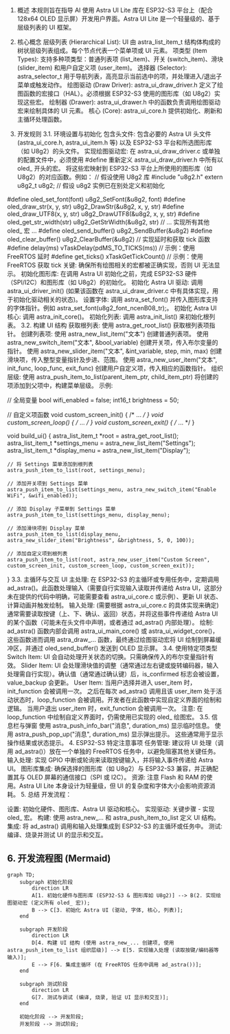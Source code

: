 1. 概述
本规则旨在指导 AI 使用 Astra UI Lite 库在 ESP32-S3 平台上（配合 128x64 OLED 显示屏）开发用户界面。Astra UI Lite 是一个轻量级的、基于层级列表的 UI 框架。

2. 核心概念
层级列表 (Hierarchical List): UI 由 astra_list_item_t 结构体构成的树状层级列表组成。每个节点代表一个菜单项或 UI 元素。
项类型 (Item Types): 支持多种项类型：普通列表项 (list_item)、开关 (switch_item)、滑块 (slider_item) 和用户自定义项 (user_item)。
选择器 (Selector): astra_selector_t 用于导航列表，高亮显示当前选中的项，并处理进入/退出子菜单或触发动作。
绘图驱动 (Draw Driver): astra_ui_draw_driver.h 定义了绘图函数的宏接口（HAL）。必须根据 ESP32-S3 使用的图形库（如 U8g2）实现这些宏。
绘制器 (Drawer): astra_ui_drawer.h 中的函数负责调用绘图驱动宏来绘制具体的 UI 元素。
核心 (Core): astra_ui_core.h 提供初始化、刷新和主循环处理函数。
3. 开发规则
3.1. 环境设置与初始化
包含头文件: 包含必要的 Astra UI 头文件 (astra_ui_core.h, astra_ui_item.h 等) 以及 ESP32-S3 平台和所选图形库（如 U8g2）的头文件。
实现绘图驱动宏:
在 astra_ui_draw_driver.c 或单独的配置文件中，必须使用 #define 重新定义 astra_ui_draw_driver.h 中所有以 oled_ 开头的宏。
将这些宏映射到 ESP32-S3 平台上所使用的图形库（如 U8g2）的对应函数。例如：
// 假设使用 U8g2 库
#include "u8g2.h"
extern u8g2_t u8g2; // 假设 u8g2 实例已在别处定义和初始化

#define oled_set_font(font) u8g2_SetFont(&u8g2, font)
#define oled_draw_str(x, y, str) u8g2_DrawStr(&u8g2, x, y, str)
#define oled_draw_UTF8(x, y, str) u8g2_DrawUTF8(&u8g2, x, y, str)
#define oled_get_str_width(str) u8g2_GetStrWidth(&u8g2, str)
// ... 实现所有其他 oled_ 宏 ...
#define oled_send_buffer() u8g2_SendBuffer(&u8g2)
#define oled_clear_buffer() u8g2_ClearBuffer(&u8g2)
// 实现延时和获取 tick 函数
#define delay(ms) vTaskDelay(pdMS_TO_TICKS(ms)) // 示例：使用 FreeRTOS 延时
#define get_ticks() xTaskGetTickCount()       // 示例：使用 FreeRTOS 获取 tick
关键: 确保所有绘图相关的宏都被正确实现，否则 UI 无法显示。
初始化图形库: 在调用 Astra UI 初始化之前，完成 ESP32-S3 硬件（SPI/I2C）和图形库（如 U8g2）的初始化。
初始化 Astra UI 驱动: 调用 astra_ui_driver_init() (如果该函数在 astra_ui_draw_driver.c 中有具体实现，用于初始化驱动相关的状态)。
设置字体: 调用 astra_set_font() 并传入图形库支持的字体指针。例如 astra_set_font(u8g2_font_ncenB08_tr);。
初始化 Astra UI 核心: 调用 astra_init_core()。
初始化列表: 调用 astra_init_list() 来初始化根列表。
3.2. 构建 UI 结构
获取根列表: 使用 astra_get_root_list() 获取根列表项指针。
创建列表项:
使用 astra_new_list_item("文本") 创建普通列表项。
使用 astra_new_switch_item("文本", &bool_variable) 创建开关项，传入布尔变量的指针。
使用 astra_new_slider_item("文本", &int_variable, step, min, max) 创建滑块项，传入整型变量指针及步进、范围。
使用 astra_new_user_item("文本", init_func, loop_func, exit_func) 创建用户自定义项，传入相应的函数指针。
组织层级: 使用 astra_push_item_to_list(parent_item_ptr, child_item_ptr) 将创建的项添加到父项中，构建菜单层级。
示例:

// 全局变量
bool wifi_enabled = false;
int16_t brightness = 50;

// 自定义项函数
void custom_screen_init() { /* ... */ }
void custom_screen_loop() { /* ... */ }
void custom_screen_exit() { /* ... */ }

void build_ui() {
    astra_list_item_t *root = astra_get_root_list();
    astra_list_item_t *settings_menu = astra_new_list_item("Settings");
    astra_list_item_t *display_menu = astra_new_list_item("Display");

    // 将 Settings 菜单添加到根列表
    astra_push_item_to_list(root, settings_menu);

    // 添加开关项到 Settings 菜单
    astra_push_item_to_list(settings_menu, astra_new_switch_item("Enable WiFi", &wifi_enabled));

    // 添加 Display 子菜单到 Settings 菜单
    astra_push_item_to_list(settings_menu, display_menu);

    // 添加滑块项到 Display 菜单
    astra_push_item_to_list(display_menu, astra_new_slider_item("Brightness", &brightness, 5, 0, 100));

    // 添加自定义项到根列表
    astra_push_item_to_list(root, astra_new_user_item("Custom Screen", custom_screen_init, custom_screen_loop, custom_screen_exit));
}
3.3. 主循环与交互
UI 主处理: 在 ESP32-S3 的主循环或专用任务中，定期调用 ad_astra()。此函数处理输入（需要自行实现输入读取并传递给 Astra UI，这部分未在提供的代码中明确，可能需要查看 astra_ui_core.c 或示例）、更新 UI 状态、计算动画并触发绘制。
输入处理: (需要根据 astra_ui_core.c 的具体实现来确定) 通常需要读取按键（上、下、确认、返回）状态，并将这些事件传递给 Astra UI 的某个函数（可能未在头文件中声明，或者通过 ad_astra() 内部处理）。
绘制: ad_astra() 函数内部会调用 astra_ui_main_core() 或 astra_ui_widget_core()，这些函数进而调用 astra_draw_... 函数，最终通过绘图驱动宏将 UI 绘制到屏幕缓冲区，并通过 oled_send_buffer() 发送到 OLED 显示屏。
3.4. 使用特定项类型
Switch Item: UI 会自动处理开关状态的切换。只需确保传入的布尔变量指针有效。
Slider Item: UI 会处理滑块值的调整（通常通过左右键或旋转编码器，输入处理需自行实现）。确认值（通常通过确认键）后，is_confirmed 标志会被设置，value_backup 会更新。
User Item:
当用户选择并进入 user_item 时，init_function 会被调用一次。
之后在每次 ad_astra() 调用且该 user_item 处于活动状态时，loop_function 会被调用。开发者在此函数中实现自定义界面的绘制和逻辑。
当用户退出 user_item 时，exit_function 会被调用一次。
注意: 在 loop_function 中绘制自定义界面时，仍需使用已实现的 oled_ 绘图宏。
3.5. 信息栏与弹窗
使用 astra_push_info_bar("消息", duration_ms) 显示临时信息。
使用 astra_push_pop_up("消息", duration_ms) 显示弹出提示。
这些通常用于显示操作结果或状态提示。
4. ESP32-S3 特定注意事项
任务管理: 建议将 UI 处理（调用 ad_astra()）放在一个单独的 FreeRTOS 任务中，以避免阻塞其他关键任务。
输入处理: 实现 GPIO 中断或轮询来读取按键输入，并将输入事件传递给 Astra UI。
图形库集成: 确保选择的图形库（如 U8g2）与 ESP32-S3 兼容，并正确配置其与 OLED 屏幕的通信接口（SPI 或 I2C）。
资源: 注意 Flash 和 RAM 的使用。Astra UI Lite 本身设计为轻量级，但 UI 的复杂度和字体大小会影响资源消耗。
5. 总结
开发流程：

设置: 初始化硬件、图形库、Astra UI 驱动和核心。
实现驱动: 关键步骤 - 实现 oled_ 宏。
构建: 使用 astra_new_... 和 astra_push_item_to_list 定义 UI 结构。
集成: 将 ad_astra() 调用和输入处理集成到 ESP32-S3 的主循环或任务中。
测试: 编译、烧录并测试 UI 的显示和交互。

## 6. 开发流程图 (Mermaid)

```mermaid
graph TD;
    subgraph 初始化阶段
        direction LR
        A[1. 初始化硬件与图形库 (ESP32-S3 & 图形库如 U8g2)] --> B(2. 实现绘图驱动宏 (定义所有 oled_ 宏));
        B --> C[3. 初始化 Astra UI (驱动, 字体, 核心, 列表)];
    end

    subgraph 开发阶段
        direction LR
        D[4. 构建 UI 结构 (使用 astra_new_... 创建项, 使用 astra_push_item_to_list 组织层级)] --> E[5. 实现输入处理 (读取按键/编码器等输入)];
        E --> F[6. 集成主循环 (在 FreeRTOS 任务中调用 ad_astra())];
    end

    subgraph 测试阶段
        direction LR
        G[7. 测试与调试 (编译, 烧录, 验证 UI 显示和交互)];
    end

    初始化阶段 --> 开发阶段;
    开发阶段 --> 测试阶段;
